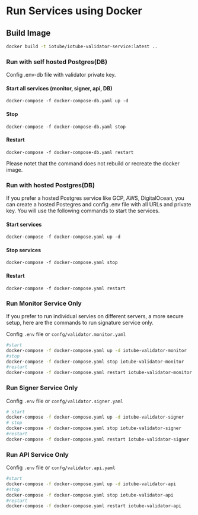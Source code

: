 # Run Services using Docker
## Build Image
```bash
docker build -t iotube/iotube-validator-service:latest ..
```

### Run with self hosted Postgres(DB)

Config .env-db file with validator private key.

#### Start all services (monitor, signer, api, DB)
```
docker-compose -f docker-compose-db.yaml up -d
```

#### Stop
```
docker-compose -f docker-compose-db.yaml stop
```

#### Restart
```
docker-compose -f docker-compose-db.yaml restart
```
Please notet that the command does not rebuild or recreate the docker image.
### Run with hosted Postgres(DB)
If you prefer a hosted Postgres service like GCP, AWS, DigitalOcean, you can create a hosted Postegres and config .env file with all URLs and private key. You will use the following commands to start the services.

#### Start services
```
docker-compose -f docker-compose.yaml up -d
```

#### Stop services
```
docker-compose -f docker-compose.yaml stop
```

#### Restart
```
docker-compose -f docker-compose.yaml restart
```

### Run Monitor Service Only
If you prefer to run individual servies on different servers, a more secure setup, here are the commands to run signature service only.

Config `.env` file or `confg/validator.monitor.yaml`
```bash
#start
docker-compose -f docker-compose.yaml up -d iotube-validator-monitor
#stop
docker-compose -f docker-compose.yaml stop iotube-validator-monitor
#restart
docker-compose -f docker-compose.yaml restart iotube-validator-monitor
```

### Run Signer Service Only
Config `.env` file or `confg/validator.signer.yaml`
```bash
# start
docker-compose -f docker-compose.yaml up -d iotube-validator-signer
# stop
docker-compose -f docker-compose.yaml stop iotube-validator-signer
#restart
docker-compose -f docker-compose.yaml restart iotube-validator-signer
```

### Run API Service Only
Config `.env` file or `confg/validator.api.yaml`
```bash
#start
docker-compose -f docker-compose.yaml up -d iotube-validator-api
#stop
docker-compose -f docker-compose.yaml stop iotube-validator-api
#restart
docker-compose -f docker-compose.yaml restart iotube-validator-api
```